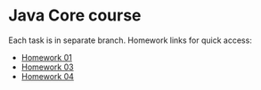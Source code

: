 # Java Core course
Each task is in separate branch. Homework links for quick access: 
* [Homework 01](https://github.com/Andriy/Java_Core/tree/lesson-01)
* [Homework 03](https://github.com/Andriy/Java_Core/tree/lesson-03)
* [Homework 04](https://github.com/Andriy/Java_Core/tree/lesson-04)
